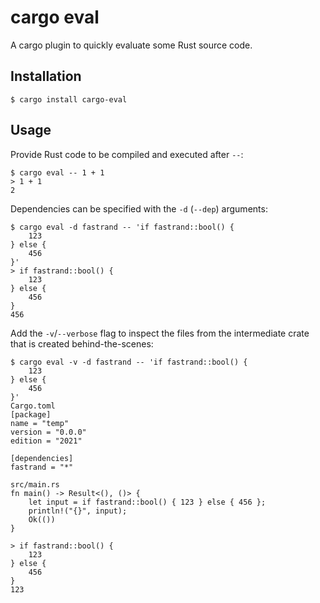 # cargo eval

A cargo plugin to quickly evaluate some Rust source code.

## Installation

```console
$ cargo install cargo-eval
```

## Usage

Provide Rust code to be compiled and executed after `--`:

```console
$ cargo eval -- 1 + 1
> 1 + 1
2
```

Dependencies can be specified with the `-d` (`--dep`) arguments:

```console
$ cargo eval -d fastrand -- 'if fastrand::bool() {
    123 
} else {
    456
}'
> if fastrand::bool() {
    123 
} else {
    456
}
456
```

Add the `-v`/`--verbose` flag to inspect the files from the intermediate crate that is created behind-the-scenes:

```console
$ cargo eval -v -d fastrand -- 'if fastrand::bool() {
    123 
} else {
    456
}'
Cargo.toml
[package]
name = "temp"
version = "0.0.0"
edition = "2021"

[dependencies]
fastrand = "*"

src/main.rs
fn main() -> Result<(), ()> {
    let input = if fastrand::bool() { 123 } else { 456 };
    println!("{}", input);
    Ok(())
}

> if fastrand::bool() {
    123 
} else {
    456
}
123
```
